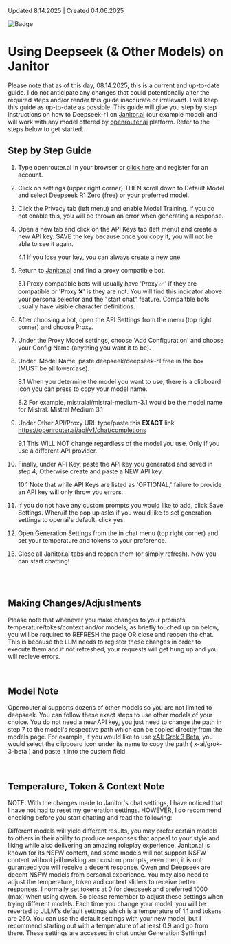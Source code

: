 Updated 8.14.2025 | Created 04.06.2025

![Badge](https://hitscounter.dev/api/hit?url=https%3A%2F%2Fgithub.com%2Fnewnameformat%2Fcustom-proxy-for-janitorai&label=Readers&icon=person-check-fill&color=%230d6efd&message=&style=flat&tz=UTC)

# Using Deepseek (& Other Models) on Janitor 
Please note that as of this day, 08.14.2025, this is a current and up-to-date guide. I do not anticipate any changes that could potentionally alter the required steps and/or render this guide inaccurate or irrelevant. I will keep this guide as up-to-date as possible. This guide will give you step by step instructions on how to Deepseek-r1 on [Janitor.ai](https://janitorai.com/) (our example model) and will work with any model offered by [openrouter.ai](https://openrouter.ai/) platform. Refer to the steps below to get started. 

## Step by Step Guide

1. Type openrouter.ai in your browser or [click here](https://openrouter.ai/) and register for an account. 

2. Click on settings (upper right corner) THEN scroll down to Default Model and select Deepseek R1 Zero (free) or your preferred model.

3. Click the Privacy tab (left menu) and enable Model Training. If you do not enable this, you will be thrown an error when generating a response. 

4. Open a new tab and click on the API Keys tab (left menu) and create a new API key. SAVE the key because once you copy it, you will not be able to see it again.

   4.1 If you lose your key, you can always create a new one. 


5. Return to [Janitor.ai](https://janitorai.com/) and find a proxy compatible bot. 

   5.1 Proxy compatible bots will usually have 'Proxy ✅' if they are compatible or 'Proxy ❌' is they are not. You will find this indicator 
        above your persona selector and the "start chat" feature. Compaitble bots usually have visible character definitions. 

6. After choosing a bot, open the API Settings from the menu (top right corner) and choose Proxy.

7. Under the Proxy Model settings, choose 'Add Configuration' and choose your Config Name (anything you want it to be).
   
8. Under 'Model Name' paste deepseek/deepseek-r1:free in the box (MUST be all lowercase).

    8.1 When you determine the model you want to use, there is a clipboard icon you can press to copy your model name.

    8.2 For example, mistralai/mistral-medium-3.1 would be the model name for Mistral: Mistral Medium 3.1

9. Under Other API/Proxy URL type/paste this **EXACT** link https://openrouter.ai/api/v1/chat/completions

    9.1 This WILL NOT change regardless of the model you use. Only if you use a different API provider. 

10. Finally, under API Key, paste the API key you generated and saved in step 4; Otherwise create and paste a NEW API key.

    10.1 Note that while API Keys are listed as 'OPTIONAL,' failure to provide an API key will only throw you errors. 

11. If you do not have any custom prompts you would like to add, click Save Settings. When/if the pop up asks if you 
    would like to set generation settings to openai's default, click yes. 

12. Open Generation Settings from the in chat menu (top right corner) and set your temperature and tokens to your preference. 

13. Close all Janitor.ai tabs and reopen them (or simply refresh). Now you can start chatting!


<br>
<br>

## Making Changes/Adjustments
Please note that whenever you make changes to your prompts, temperature/tokes/context and/or models, as briefly touched up on below, you will be required to REFRESH the page OR close and reopen the chat. This is because the LLM needs to register these changes in order to execute them and if not refreshed, your requests will get hung up and you will recieve errors. 


<br>

## Model Note 
Openrouter.ai supports dozens of other models so you are not limited to deepseek. You can follow these exact steps to use other models of your choice. You do not need a new API key, you just need to change the path in step 7 to the model's respective path which can be copied directly from the models page. For example, if you would like to use [xAI: Grok 3 Beta](https://openrouter.ai/x-ai/grok-3-beta), you would select the clipboard icon under its name to copy the path ( x-ai/grok-3-beta ) and paste it into the custom field.



<br>

## Temperature, Token & Context Note
NOTE: With the changes made to Janitor's chat settings, I have noticed that I have not had to reset my generation settings. HOWEVER, I do recommend checking before you start chatting and read the following:

Different models will yield different results, you may prefer certain models to others in their ability to produce responses that appeal to your style and liking while also delivering an amazing roleplay experience. Janitor.ai is known for its NSFW content, and some models will not support NSFW content without jailbreaking and custom prompts, even then, it is not guranteed you will receive a decent response. Qwen and Deepseek are decent NSFW models from personal experience. You may also need to adjust the temperature, token and context sliders to receive better responses. I normally set tokens at 0 for deepseek and preferred 1000 (max) when using qwen. So please remember to adjust these settings when trying different models. Each time you change your model, you will be reverted to JLLM's default settings which is a temperature of 1.1 and tokens are 260. You can use the default settings with your new model, but I recommend starting out with a temperature of at least 0.9 and go from there. These settings are accessed in chat under Generation Settings!
